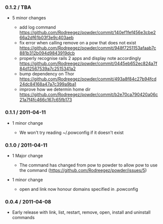 ### 0.1.2 / TBA ###

* 5 minor changes

  * add log command
    https://github.com/Rodreegez/powder/commit/140ef1fef456e3cbe266a2df61b03f3e9c403aeb
  * fix error when calling remove on a pow that does not exist 
    https://github.com/Rodreegez/powder/commit/948f7251153afaab7c881b312b094d9843919dcb
  * properly recognise rails 2 apps and display note accordingly
    https://github.com/Rodreegez/powder/commit/0445eb652ec824a7f84d12567539a7c2515341a2
  * bump dependency on Thor
    https://github.com/Rodreegez/powder/commit/493a8f84c27b94fcd24dc84168a47a7c399a9ba1
  * improve how we determin home dir
    https://github.com/Rodreegez/powder/commit/b2e70ca790420a06c21a7f4fc466c167c65fb173

### 0.1.1 / 2011-04-11 ###

* 1 minor change

  * We won't try reading ~/.powconfig if it doesn't exist

### 0.1.0 / 2011-04-11 ###

* 1 Major change

  * The command has changed from pow to powder to allow pow to use the command
  (https://github.com/Rodreegez/powder/issues/5)
  
* 1 minor change

  * open and link now honour domains specified in .powconfig

### 0.0.4 / 2011-04-08 ###

* Early release with link, list, restart, remove, open, install and uninstall commands
